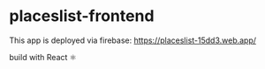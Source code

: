 # placeslist-frontend

This app is deployed via firebase: https://placeslist-15dd3.web.app/

build with React ⚛️
